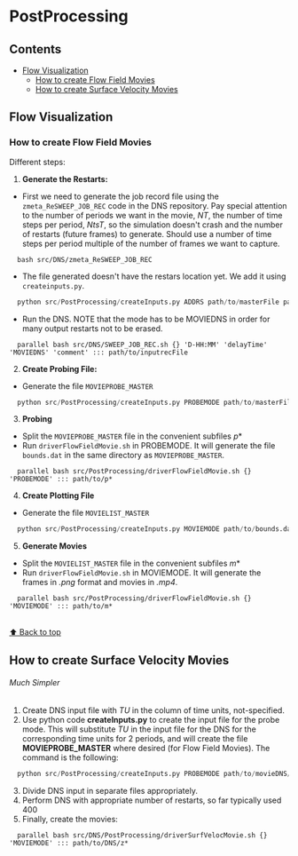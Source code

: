 # PostProcessing

## Contents

<!--ts-->
   * [Flow Visualization](#flow-visualization)
      * [How to create Flow Field Movies](#How-to-create-flow-field-movies)
      * [How to create Surface Velocity Movies](#How-to-create-surface-velocity-movies)
<!--te-->

## Flow Visualization

### How to create Flow Field Movies

Different steps:
1. **Generate the Restarts:** 
* First we need to generate the job record file using the `zmeta_ReSWEEP_JOB_REC` code in the DNS repository. Pay special attention to the number of periods we want in the movie, *NT*, the number of time steps per period, *NtsT*, so the simulation doesn't crash and the number of restarts (future frames) to generate. Should use a number of time steps per period multiple of the number of frames we want to capture.
```
  bash src/DNS/zmeta_ReSWEEP_JOB_REC
```
* The file generated doesn't have the restars location yet. We add it using `createinputs.py`.
```python
  python src/PostProcessing/createInputs.py ADDRS path/to/masterFile path/to/datFile
  ```
* Run the DNS. NOTE that the mode has to be MOVIEDNS in order for many output restarts not to be erased.
```
  parallel bash src/DNS/SWEEP_JOB_REC.sh {} 'D-HH:MM' 'delayTime' 'MOVIEDNS' 'comment' ::: path/to/inputrecFile
```
2. **Create Probing File:**
* Generate the file `MOVIEPROBE_MASTER`
```python
  python src/PostProcessing/createInputs.py PROBEMODE path/to/masterFile path/to/datFile path/to/store/MOVIEPROBE_MASTER
```

3. **Probing**
* Split the `MOVIEPROBE_MASTER` file in the convenient subfiles *p**
* Run `driverFlowFieldMovie.sh` in PROBEMODE. It will generate the file `bounds.dat` in the same directory as `MOVIEPROBE_MASTER`.
```
  parallel bash src/PostProcessing/driverFlowFieldMovie.sh {} 'PROBEMODE' ::: path/to/p*
```
4. **Create Plotting File**
* Generate the file `MOVIELIST_MASTER`
```python
  python src/PostProcessing/createInputs.py MOVIEMODE path/to/bounds.dat path/to/store/MOVIELIST_MASTER
```
5. **Generate Movies**
* Split the `MOVIELIST_MASTER` file in the convenient subfiles *m**
* Run `driverFlowFieldMovie.sh` in MOVIEMODE. It will generate the frames in *.png* format and movies in *.mp4*.
```
  parallel bash src/PostProcessing/driverFlowFieldMovie.sh {} 'MOVIEMODE' ::: path/to/m*
```
<br>[⬆ Back to top](#PostProcessing)

## How to create Surface Velocity Movies 

###### Much Simpler
1. Create DNS input file with *TU* in the column of time units, not-specified.
2. Use python code **createInputs.py** to create the input file for the probe mode. This will substitute *TU* in the input file for the DNS for the corresponding time units for 2 periods, and will create the file **MOVIEPROBE_MASTER** where desired (for Flow Field Movies). The command is the following:
```python
  python src/PostProcessing/createInputs.py PROBEMODE path/to/movieDNS/masterFile path/to/datFile path/to/store/desired/inputFile
```
3. Divide DNS input in separate files appropriately.
4. Perform DNS with appropriate number of restarts, so far typically used 400
5. Finally, create the movies:
```
  parallel bash src/DNS/PostProcessing/driverSurfVelocMovie.sh {} 'MOVIEMODE' ::: path/to/DNS/z* 
```
